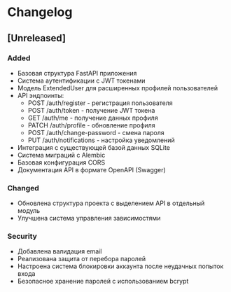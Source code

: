 # Changelog

## [Unreleased]

### Added
- Базовая структура FastAPI приложения
- Система аутентификации с JWT токенами
- Модель ExtendedUser для расширенных профилей пользователей
- API эндпоинты:
  - POST /auth/register - регистрация пользователя
  - POST /auth/token - получение JWT токена
  - GET /auth/me - получение данных профиля
  - PATCH /auth/profile - обновление профиля
  - POST /auth/change-password - смена пароля
  - PUT /auth/notifications - настройка уведомлений
- Интеграция с существующей базой данных SQLite
- Система миграций с Alembic
- Базовая конфигурация CORS
- Документация API в формате OpenAPI (Swagger)

### Changed
- Обновлена структура проекта с выделением API в отдельный модуль
- Улучшена система управления зависимостями

### Security
- Добавлена валидация email
- Реализована защита от перебора паролей
- Настроена система блокировки аккаунта после неудачных попыток входа
- Безопасное хранение паролей с использованием bcrypt 
